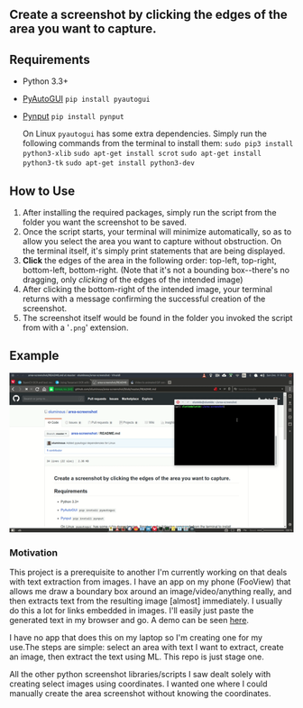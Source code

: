 ## Create a screenshot by clicking the edges of the area you want to capture.

## Requirements
  - Python 3.3+
  - [PyAutoGUI](https://pyautogui.readthedocs.io/en/latest/index.html)    ```pip install pyautogui```
  - [Pynput](https://pynput.readthedocs.io/en/latest/#)     ```pip install pynput```
  
    On Linux ```pyautogui``` has some extra dependencies. Simply run the following commands from the terminal to install them:
    ```sudo pip3 install python3-xlib```
    ```sudo apt-get install scrot```
    ```sudo apt-get install python3-tk```
    ```sudo apt-get install python3-dev``` 
  
## How to Use
  1. After installing the required packages, simply run the script from the folder you want the screenshot to be saved.
  2. Once the script starts, your terminal will minimize automatically, so as to allow you select the area you want to capture without obstruction. On the terminal itself, it's simply print statements that are being displayed.
  3. **Click** the edges of the area in the following order: top-left, top-right, bottom-left, bottom-right. (Note that it's not a bounding box--there's no dragging, only _clicking_ of the edges of the intended image)
  4. After clicking the bottom-right of the intended image, your terminal returns with a message confirming the successful creation of the screenshot.
  5. The screenshot itself would be found in the folder you invoked the script from with a '```.png```' extension.

## Example
![](usage.gif)
  
  
### Motivation
This project is a prerequisite to another I'm currently working on that deals with text extraction from images. I have an app on my phone (FooView) that allows me draw a boundary box around an image/video/anything really, and then extracts text from the resulting image [almost] immediately. I usually do this a lot for links embedded in images. I'll easily just paste the generated text in my browser and go. A demo can be seen [here](https://twitter.com/_Olums/status/1066411959950692353).

I have no app that does this on my laptop so I'm creating one for my use.The steps are simple: select an area with text I want to extract, create an image, then extract the text using ML. This repo is just stage one.

All the other python screenshot libraries/scripts I saw dealt solely with creating select images using coordinates. I wanted one where I could manually create the area screenshot without knowing the coordinates. 



